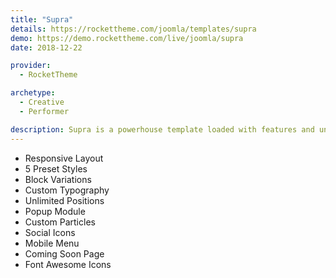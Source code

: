 ```yaml
---
title: "Supra"
details: https://rockettheme.com/joomla/templates/supra
demo: https://demo.rockettheme.com/live/joomla/supra
date: 2018-12-22

provider: 
  - RocketTheme

archetype:
  - Creative
  - Performer

description: Supra is a powerhouse template loaded with features and uncompromising in its versatility. Build beautiful background slideshows in seconds, and customize your site with over 25 powerful particles that make setting up a complete website a snap.
---
```


* Responsive Layout
* 5 Preset Styles
* Block Variations
* Custom Typography
* Unlimited Positions
* Popup Module
* Custom Particles
* Social Icons
* Mobile Menu
* Coming Soon Page
* Font Awesome Icons	